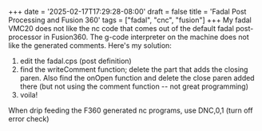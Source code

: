 +++
date = '2025-02-17T17:29:28-08:00'
draft = false
title = 'Fadal Post Processing and Fusion 360'
tags = ["fadal", "cnc", "fusion"]
+++
My fadal VMC20 does not like the nc code that comes out of the default fadal post-processor
in Fusion360.  The g-code interpreter on the machine does not like the generated comments.
Here's my solution:
1. edit the fadal.cps (post definition)
2. find the writeComment function; delete the part that adds the closing paren. Also find the onOpen function and delete the close paren added there (but not using the comment function -- not great programming)
3. voila!

When drip feeding the F360 generated nc programs, use DNC,0,1 (turn off error check)
